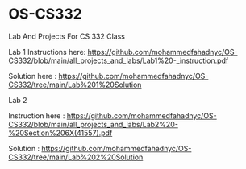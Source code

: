 # OS-CS332
Lab And Projects For CS 332 Class

Lab 1
Instructions here: https://github.com/mohammedfahadnyc/OS-CS332/blob/main/all_projects_and_labs/Lab1%20-_instruction.pdf



Solution here :  https://github.com/mohammedfahadnyc/OS-CS332/tree/main/Lab%201%20Solution


Lab 2 

Instruction here : 
        https://github.com/mohammedfahadnyc/OS-CS332/blob/main/all_projects_and_labs/Lab2%20-%20Section%206X(41557).pdf

Solution : https://github.com/mohammedfahadnyc/OS-CS332/tree/main/Lab%202%20Solution 
